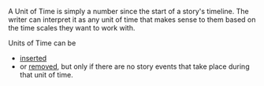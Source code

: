 A Unit of Time is simply a number since the start of a story's timeline.  The writer can interpret it as any unit of time that makes sense to them based on the time scales they want to work with.

Units of Time can be
- [inserted](/How%20Do%20I/Insert/Time%20between%20Story%20Events.md)
- or [removed](/How%20Do%20I/Remove/Time%20between%20Story%20Events.md), but only if there are no story events that take place during that unit of time.
